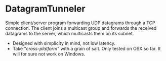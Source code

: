 # DatagramTunneler
Simple client/server program forwarding UDP datagrams through a TCP connection. The client joins a multicast group and forwards the received datagrams to the server, which multicasts them on its subnet.

* Designed with simplicity in mind, not low latency.
* Take "*cross-platform*" with a grain of salt. Only tested on OSX so far. It will for sure not work on Windows.
